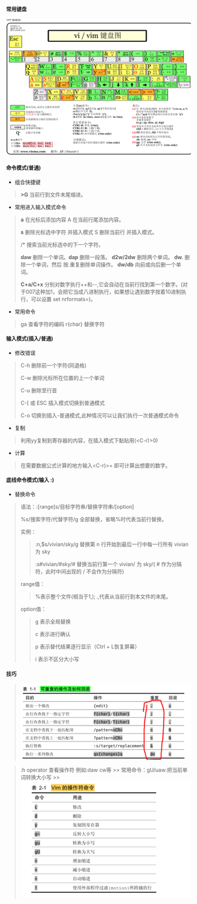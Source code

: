 #### 常用键盘
<img src="WX20220413-175107@2x.png" alt="WX20220413-175107@2x.png" style="zoom:50%;" />

#### 命令模式(普通)
- 组合快捷键
> **>G** 当前行到文件末尾缩进。

- 常用进入输入模式命令
> **a** 在光标后添加内容 A 在当前行尾添加内容。
> 
> **s** 删除光标选中字符 并插入模式 S 删除当前行 并插入模式。
> 
> /* 搜索当前光标选中的下一个字符。
> 
> **daw** 删除一个单词。**dap** 删除一段落。
> **d2w/2dw** 删除两个单词。
> **dw.** 删除一个单词，然后 按.重复删除单词操作。
> **dw/db** 向前或向后删一个单词。
> 
> **C+a/C+x** 分别对数字执行++和--,它会自动在当前行找到第一个数字。(对于007这种加1，会把它当成八进制执行，如果想让遇到数字按着10进制执行，可以设置 set nrformats=)。
> 

- 常用命令
> ga 查看字符的编码
> r{char} 替换字符 


#### 输入模式(插入/普通)
- 修改错误
> C-h 删除前一个字符(同退格)
> 
> C-w 删除光标所在位置的上一个单词
> 
> C-u 删除至行首
> 
> C-[ 或 ESC 插入模式切换到普通模式
> 
> C-o 切换到插入-普通模式,此种情况可以让我们执行一次普通模式命令

- 复制
> 利用yy复制到寄存器的内容，在插入模式下黏贴用(<C-r)>0)

- 计算
> 在需要数据公式计算的地方输入<C-r)>= 即可计算出想要的数字。

#### 底线命令模式(输入 :)
- 替换命令
> 语法：:[range]s/目标字符串/替换字符串/[option]
> 
> %s/搜索字符/代替字符/g 全部替换，省略%时代表当前行替换。
> 
> 实例：
> 
> > :n,$s/vivian/sky/g 替换第 n 行开始到最后一行中每一行所有 vivian 为 sky
> >
> > :s#vivian/#sky/# 替换当前行第一个 vivian/ 为 sky/( # 作为分隔符，此时中间出现的 / 不会作为分隔符)
> 
> range值：
> 
> > %表示整个文件(相当于1,$);.,$代表从当前行到本文件的末尾。
> 
> option值：
> 
> > g 表示全局替换 
> >
> > c 表示进行确认 
> > 
> > p 表示替代结果逐行显示（Ctrl + L恢复屏幕）
> >
> > i 表示不区分大小写

#### 技巧
> <img src="WX20220413-174526@2x.png" alt="WX20220413-174526@2x.png" style="zoom:50%;" />

> :h operator 查看操作符 例如:daw cw等 
    >> 常用命令：gU/uaw:把当前单词转换大小写
    >> <img src="WX20220513-103544@2x.png" alt="WX20220513-103544@2x.png" style="zoom:50%;" />

